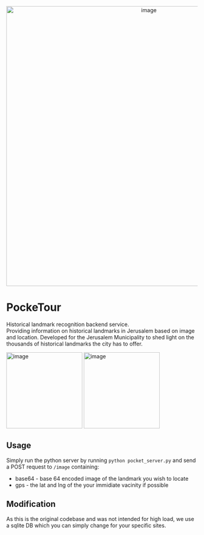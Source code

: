 <p align="center">
  <img width="735" alt="image" src="https://user-images.githubusercontent.com/2076274/187502469-b07b62d7-0d59-4b79-b5f0-e08b65640430.png">
</p>

# PockeTour
Historical landmark recognition backend service.   
Providing information on historical landmarks in Jerusalem based on image and location.
Developed for the Jerusalem Municipality to shed light on the thousands of historical landmarks the city has to offer.

<p float="left">
  <img width="200" alt="image" src="https://user-images.githubusercontent.com/2076274/187502744-ae430bb0-b321-4cf1-9ad3-f5544b0f2f38.png">
  <img width="200" alt="image" src="https://user-images.githubusercontent.com/2076274/187502905-c4fb7460-d755-4a3f-be40-a8e70be5706b.png">
</p>

## Usage
Simply run the python server by running `python pocket_server.py` and send a POST request to `/image` containing:
* base64 - base 64 encoded image of the landmark you wish to locate
* gps - the lat and lng of the your immidiate vacinity if possible

## Modification
As this is the original codebase and was not intended for high load, we use a sqlite DB which you can simply change for your specific sites.
